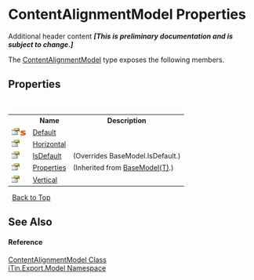 # ContentAlignmentModel Properties
Additional header content _**\[This is preliminary documentation and is subject to change.\]**_

The <a href="4fa0d6ba-6ed0-1abd-854c-c1a933029d43">ContentAlignmentModel</a> type exposes the following members.


## Properties
&nbsp;<table><tr><th></th><th>Name</th><th>Description</th></tr><tr><td>![Public property](media/pubproperty.gif "Public property")![Static member](media/static.gif "Static member")</td><td><a href="4c2fd6d7-4109-330f-4457-0edafd08ea36">Default</a></td><td /></tr><tr><td>![Public property](media/pubproperty.gif "Public property")</td><td><a href="51eba341-a4ce-56d7-a90c-f64358a16d77">Horizontal</a></td><td /></tr><tr><td>![Public property](media/pubproperty.gif "Public property")</td><td><a href="2a8294b0-17f5-5ab7-2760-7cf78e381b63">IsDefault</a></td><td> (Overrides BaseModel.IsDefault.)</td></tr><tr><td>![Public property](media/pubproperty.gif "Public property")</td><td><a href="7e88785e-5670-4515-defa-d3f60ae16111">Properties</a></td><td> (Inherited from <a href="6632f561-4175-f1f2-939c-ac8b10159529">BaseModel(T)</a>.)</td></tr><tr><td>![Public property](media/pubproperty.gif "Public property")</td><td><a href="e43f6bb7-a660-1eb2-a039-afc3e211756c">Vertical</a></td><td /></tr></table>&nbsp;
<a href="#contentalignmentmodel-properties">Back to Top</a>

## See Also


#### Reference
<a href="4fa0d6ba-6ed0-1abd-854c-c1a933029d43">ContentAlignmentModel Class</a><br /><a href="ef57ffcc-e95e-b212-5a46-9aa6f5a3511f">iTin.Export.Model Namespace</a><br />